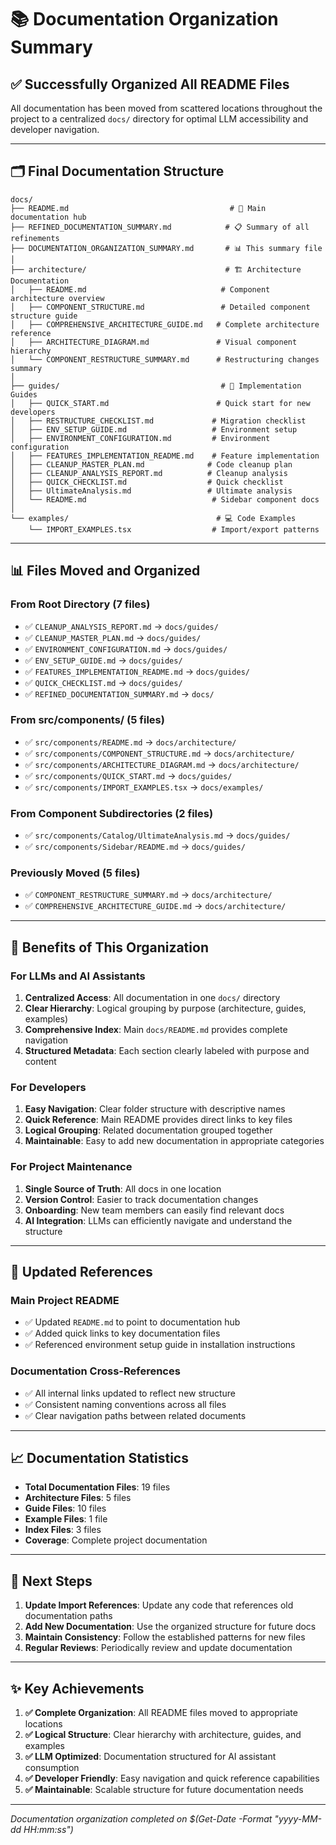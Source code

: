 # 📚 Documentation Organization Summary

## ✅ Successfully Organized All README Files

All documentation has been moved from scattered locations throughout the project to a centralized `docs/` directory for optimal LLM accessibility and developer navigation.

---

## 🗂️ Final Documentation Structure

```
docs/
├── README.md                                    # 📖 Main documentation hub
├── REFINED_DOCUMENTATION_SUMMARY.md            # 📋 Summary of all refinements
├── DOCUMENTATION_ORGANIZATION_SUMMARY.md       # 📊 This summary file
│
├── architecture/                               # 🏗️ Architecture Documentation
│   ├── README.md                              # Component architecture overview
│   ├── COMPONENT_STRUCTURE.md                 # Detailed component structure guide
│   ├── COMPREHENSIVE_ARCHITECTURE_GUIDE.md   # Complete architecture reference
│   ├── ARCHITECTURE_DIAGRAM.md               # Visual component hierarchy
│   └── COMPONENT_RESTRUCTURE_SUMMARY.md      # Restructuring changes summary
│
├── guides/                                    # 📖 Implementation Guides
│   ├── QUICK_START.md                        # Quick start for new developers
│   ├── RESTRUCTURE_CHECKLIST.md             # Migration checklist
│   ├── ENV_SETUP_GUIDE.md                   # Environment setup
│   ├── ENVIRONMENT_CONFIGURATION.md         # Environment configuration
│   ├── FEATURES_IMPLEMENTATION_README.md    # Feature implementation
│   ├── CLEANUP_MASTER_PLAN.md              # Code cleanup plan
│   ├── CLEANUP_ANALYSIS_REPORT.md          # Cleanup analysis
│   ├── QUICK_CHECKLIST.md                  # Quick checklist
│   ├── UltimateAnalysis.md                 # Ultimate analysis
│   └── README.md                            # Sidebar component docs
│
└── examples/                                 # 💻 Code Examples
    └── IMPORT_EXAMPLES.tsx                  # Import/export patterns
```

---

## 📊 Files Moved and Organized

### From Root Directory (7 files)
- ✅ `CLEANUP_ANALYSIS_REPORT.md` → `docs/guides/`
- ✅ `CLEANUP_MASTER_PLAN.md` → `docs/guides/`
- ✅ `ENVIRONMENT_CONFIGURATION.md` → `docs/guides/`
- ✅ `ENV_SETUP_GUIDE.md` → `docs/guides/`
- ✅ `FEATURES_IMPLEMENTATION_README.md` → `docs/guides/`
- ✅ `QUICK_CHECKLIST.md` → `docs/guides/`
- ✅ `REFINED_DOCUMENTATION_SUMMARY.md` → `docs/`

### From src/components/ (5 files)
- ✅ `src/components/README.md` → `docs/architecture/`
- ✅ `src/components/COMPONENT_STRUCTURE.md` → `docs/architecture/`
- ✅ `src/components/ARCHITECTURE_DIAGRAM.md` → `docs/architecture/`
- ✅ `src/components/QUICK_START.md` → `docs/guides/`
- ✅ `src/components/IMPORT_EXAMPLES.tsx` → `docs/examples/`

### From Component Subdirectories (2 files)
- ✅ `src/components/Catalog/UltimateAnalysis.md` → `docs/guides/`
- ✅ `src/components/Sidebar/README.md` → `docs/guides/`

### Previously Moved (5 files)
- ✅ `COMPONENT_RESTRUCTURE_SUMMARY.md` → `docs/architecture/`
- ✅ `COMPREHENSIVE_ARCHITECTURE_GUIDE.md` → `docs/architecture/`

---

## 🎯 Benefits of This Organization

### For LLMs and AI Assistants
1. **Centralized Access**: All documentation in one `docs/` directory
2. **Clear Hierarchy**: Logical grouping by purpose (architecture, guides, examples)
3. **Comprehensive Index**: Main `docs/README.md` provides complete navigation
4. **Structured Metadata**: Each section clearly labeled with purpose and content

### For Developers
1. **Easy Navigation**: Clear folder structure with descriptive names
2. **Quick Reference**: Main README provides direct links to key files
3. **Logical Grouping**: Related documentation grouped together
4. **Maintainable**: Easy to add new documentation in appropriate categories

### For Project Maintenance
1. **Single Source of Truth**: All docs in one location
2. **Version Control**: Easier to track documentation changes
3. **Onboarding**: New team members can easily find relevant docs
4. **AI Integration**: LLMs can efficiently navigate and understand the structure

---

## 🔗 Updated References

### Main Project README
- ✅ Updated `README.md` to point to documentation hub
- ✅ Added quick links to key documentation files
- ✅ Referenced environment setup guide in installation instructions

### Documentation Cross-References
- ✅ All internal links updated to reflect new structure
- ✅ Consistent naming conventions across all files
- ✅ Clear navigation paths between related documents

---

## 📈 Documentation Statistics

- **Total Documentation Files**: 19 files
- **Architecture Files**: 5 files
- **Guide Files**: 10 files  
- **Example Files**: 1 file
- **Index Files**: 3 files
- **Coverage**: Complete project documentation

---

## 🚀 Next Steps

1. **Update Import References**: Update any code that references old documentation paths
2. **Add New Documentation**: Use the organized structure for future docs
3. **Maintain Consistency**: Follow the established patterns for new files
4. **Regular Reviews**: Periodically review and update documentation

---

## ✨ Key Achievements

1. **✅ Complete Organization**: All README files moved to appropriate locations
2. **✅ Logical Structure**: Clear hierarchy with architecture, guides, and examples
3. **✅ LLM Optimized**: Documentation structured for AI assistant consumption
4. **✅ Developer Friendly**: Easy navigation and quick reference capabilities
5. **✅ Maintainable**: Scalable structure for future documentation needs

---

*Documentation organization completed on $(Get-Date -Format "yyyy-MM-dd HH:mm:ss")*
